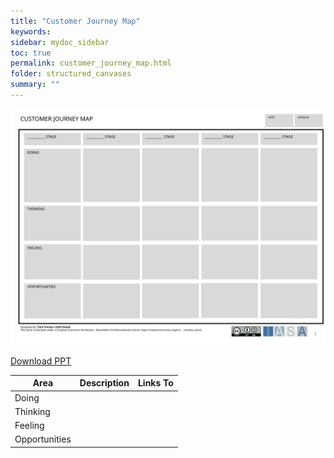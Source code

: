 ```yaml
---
title: "Customer Journey Map"
keywords: 
sidebar: mydoc_sidebar
toc: true
permalink: customer_journey_map.html
folder: structured_canvases
summary: ""
---
```


![image001](media/customer_journey_map001.svg)

[Download PPT](media/ppt/customer_journey_map.ppt)

| Area | Description | Links To |
| --- | --- | --- |
| Doing |   |   |
| Thinking |   |   |
| Feeling |   |   |
| Opportunities |   |   |